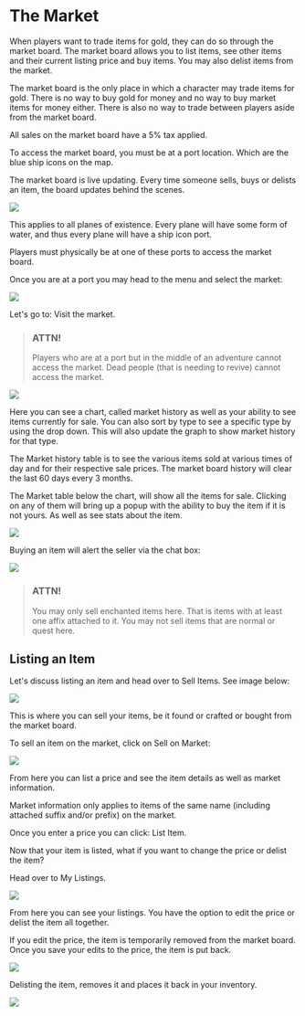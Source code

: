 # The Market

When players want to trade items for gold, they can do so through the market board. The market board allows you to list items, see other items and their current listing price and buy items. You may also delist items from the market.

The market board is the only place in which a character may trade items for gold. There is no way to buy gold for money and no way to buy market items for money either. There is also no way to trade between players aside from the market board.

All sales on the market board have a 5% tax applied.

To access the market board, you must be at a port location. Which are the blue ship icons on the map.

The market board is live updating. Every time someone sells, buys or delists an item, the board updates behind the scenes.

<div class="mb-4">
    <a href="/storage/info/market-board/images/player-on-port.png" class="glightbox">
        <img src="/storage/info/market-board/images/player-on-port.png" class="img-fluid" />
    </a>
</div>

This applies to all planes of existence. Every plane will have some form of water, and thus every plane will have a ship icon port.

Players must physically be at one of these ports to access the market board.

Once you are at a port you may head to the menu and select the market:

<div class="mb-4">
    <a href="/storage/info/market-board/images/market-menu.png" class="glightbox">
        <img src="/storage/info/market-board/images/market-menu.png" class="img-fluid" />
    </a>
</div>

Let's go to: Visit the market.

> ### ATTN!
>
> Players who are at a port but in the middle of an adventure cannot access the market. Dead people (that is needing to revive) cannot access the market.

<div class="mb-4">
    <a href="/storage/info/market-board/images/market-board.png" class="glightbox">
        <img src="/storage/info/market-board/images/market-board.png" class="img-fluid" />
    </a>
</div>

Here you can see a chart, called market history as well as your ability to see items currently for sale. You can also sort by type to see a specific type by using the drop down. This will also update the graph to show market history for that type.

The Market history table is to see the various items sold at various times of day and for their respective sale prices. The market board history will clear the last 60 days every 3 months.

The Market table below the chart, will show all the items for sale. Clicking on any of them will bring up a popup with the ability to buy the item if it is not yours. As well as see stats about the item.

<div class="mb-4">
    <a href="/storage/info/market-board/images/purchase-modal.png" class="glightbox">
        <img src="/storage/info/market-board/images/purchase-modal.png" class="img-fluid" />
    </a>
</div>

Buying an item will alert the seller via the chat box:

<div class="mb-4">
    <a href="/storage/info/market-board/images/your-item-sold.png" class="glightbox">
        <img src="/storage/info/market-board/images/your-item-sold.png" class="img-fluid" />
    </a>
</div>

> ### ATTN!
>
> You may only sell enchanted items here. That is items with at least one affix attached to it. You may not sell items that are normal or quest here.

## Listing an Item

Let's discuss listing an item and head over to Sell Items. See image below:

<div class="mb-4">
    <a href="/storage/info/market-board/images/market-menu.png" class="glightbox">
        <img src="/storage/info/market-board/images/market-menu.png" class="img-fluid" />
    </a>
</div>

This is where you can sell your items, be it found or crafted or bought from the market board.

To sell an item on the market, click on Sell on Market:

<div class="mb-4">
    <a href="/storage/info/market-board/images/sell-items.png" class="glightbox">
        <img src="/storage/info/market-board/images/sell-items.png" class="img-fluid" />
    </a>
</div>

From here you can list a price and see the item details as well as market information.

Market information only applies to items of the same name (including attached suffix and/or prefix) on the market.

Once you enter a price you can click: List Item.

Now that your item is listed, what if you want to change the price or delist the item?

Head over to My Listings.

<div class="mb-4">
    <a href="/storage/info/market-board/images/my-listings.png" class="glightbox">
        <img src="/storage/info/market-board/images/my-listings.png" class="img-fluid" />
    </a>
</div>

From here you can see your listings. You have the option to edit the price or delist the item all together.

If you edit the price, the item is temporarily removed from the market board. Once you save your edits to the price, the item is put back.

<div class="mb-4">
    <a href="/storage/info/market-board/images/editing-listing.png" class="glightbox">
        <img src="/storage/info/market-board/images/editing-listing.png" class="img-fluid" />
    </a>
</div>

Delisting the item, removes it and places it back in your inventory.

<div class="mb-4">
    <a href="/storage/info/market-board/images/are-you-sure-delisting.png" class="glightbox">
        <img src="/storage/info/market-board/images/are-you-sure-delisting.png" class="img-fluid" />
    </a>
</div>
